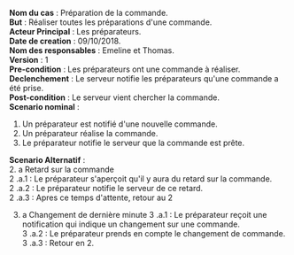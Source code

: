 **Nom du cas** : Préparation de la commande.  
**But** : Réaliser toutes les préparations d'une commande.  
**Acteur Principal** : Les préparateurs.  
**Date de creation** : 09/10/2018.  
**Nom des responsables** : Emeline et Thomas.  
**Version** : 1  
**Pre-condition** : Les préparateurs ont une commande à réaliser.  
**Declenchement** : Le serveur notifie les préparateurs qu'une commande a été prise.  
**Post-condition** : Le serveur vient chercher la commande.  
**Scenario nominal** :   
 1. Un préparateur est notifié d'une nouvelle commande.  
 2. Un préparateur réalise la commande.    
 3. Le préparateur notifie le serveur que la commande est prête.

**Scenario Alternatif** :   
 2. a Retard sur la commande  
 2 .a.1 : Le préparateur s'aperçoit qu'il y aura du retard sur la commande.  
 2 .a.2 : Le préparateur notifie le serveur de ce retard.  
 2 .a.3 : Apres ce temps d'attente, retour au 2

 3. a Changement de dernière minute
 3 .a.1 : Le préparateur reçoit une notification qui indique un changement sur une commande.  
 3 .a.2 : Le préparateur prends en compte le changement de commande.  
 3 .a.3 : Retour en 2.
